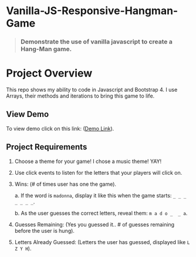 # Vanilla-JS-Responsive-Hangman-Game 
> ### Demonstrate the use of vanilla javascript to create a Hang-Man game.

# Project Overview

This repo shows my ability to code in Javascript and Bootstrap 4. I use Arrays, their methods and iterations to bring this game to life. 

## View Demo  

To view demo click on this link: ([Demo Link](https://dointhedev.github.io/Vanilla-JS-Responsive-Hangman-Game)).

## Project Requirements  

1. Choose a theme for your game! I chose a music theme! YAY!

3. Use click events to listen for the letters that your players will click on.

4. Wins: (# of times user has one the game).

    a. If the word is `madonna`, display it like this when the game starts: `_ _ _ _ _ _ _`.

    b. As the user guesses the correct letters, reveal them: `m a d o _  _ a`.
    
5. Guesses Remaining: (Yes you guessed it.. # of guesses remaining before the user is hung).

5. Letters Already Guessed: (Letters the user has guessed, displayed like `L Z Y H`).



